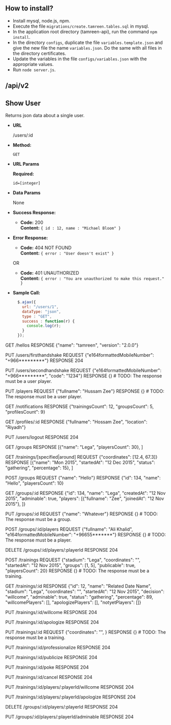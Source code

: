 
## How to install?
- Install mysql, node.js, npm.
- Execute the file <code>migrations/create.tamreen.tables.sql</code> in mysql.
- In the application root directory (tamreen-api), run the command <code>npm install</code>.
- In the directory <code>configs</code>, duplicate the file <code>variables.template.json</code> and give the new file the name <code>variables.json</code>. Do the same with all files in the directory certificates.
- Update the variables in the file <code>configs/variables.json</code> with the appropriate values.
- Run <code>node server.js</code>.

## /api/v2

**Show User**
----
  Returns json data about a single user.

* **URL**

  /users/:id

* **Method:**

  `GET`
  
*  **URL Params**

   **Required:**
 
   `id=[integer]`

* **Data Params**

  None

* **Success Response:**

  * **Code:** 200 <br />
    **Content:** `{ id : 12, name : "Michael Bloom" }`
 
* **Error Response:**

  * **Code:** 404 NOT FOUND <br />
    **Content:** `{ error : "User doesn't exist" }`

  OR

  * **Code:** 401 UNAUTHORIZED <br />
    **Content:** `{ error : "You are unauthorized to make this request." }`

* **Sample Call:**

  ```javascript
    $.ajax({
      url: "/users/1",
      dataType: "json",
      type : "GET",
      success : function(r) {
        console.log(r);
      }
    });
  ```

GET /hellos
RESPONSE {"name": "tamreen", "version": "2.0.0"}

PUT /users/firsthandshake
REQUEST {"e164formattedMobileNumber": "+966*********"}
RESPONSE 204

PUT /users/secondhandshake
REQUEST {"e164formattedMobileNumber": "+966*********", "code": "1234"}
RESPONSE {} # TODO: The response must be a user player.

PUT /players
REQUEST {"fullname": "Hussam Zee"}
RESPONSE {} # TODO: The response must be a user player.

GET /notifications
RESPONSE {"trainingsCount": 12, "groupsCount": 5, "profilesCount": 9}

GET /profiles/:id
RESPONSE {"fullname": "Hossam Zee", "location": "Riyadh"}

PUT /users/logout
RESPONSE 204

GET /groups
RESPONSE [{"name": "Lega", "playersCount": 30}, ]

GET /trainings/[specified|around]
REQUEST {"coordinates": [12.4, 67.3]}
RESPONSE [{"name": "Mon 2015", "startedAt": "12 Dec 2015", "status": "gathering", "percentage": 15}, ]

POST /groups
REQUEST {"name": "Hello"}
RESPONSE {"id": 134, "name": "Hello", "playersCount": 10}

GET /groups/:id
RESPONSE {"id": 134, "name": "Lega", "createdAt": "12 Nov 2015", "adminable": true, "players": [{"fullname": "Zee", "joinedAt": "12 Nov 2015"}, ]}

PUT /groups/:id
REQUEST {"name": "Whatever"}
RESPONSE {} # TODO: The response must be a group.

POST /groups/:id/players
REQUEST {"fullname": "Ali Khalid", "e164formattedMobileNumber": "+96655*******"}
RESPONSE {} # TODO: The response must be a player.

DELETE /groups/:id/players/:playerId
RESPONSE 204

POST /trainings
REQUEST {"stadium": "Lega", "coordinates": "", "startedAt": "12 Nov 2015", "groups": [1, 5], "publicable": true, "playersCount": 20}
RESPONSE {} # TODO: The response must be a training.

GET /trainings/:id
RESPONSE {"id": 12, "name": "Related Date Name", "stadium": "Lega", "coordinates": "", "startedAt": "12 Nov 2015", "decision": "willcome", "adminable": true, "status": "gathering", "percentage": 89, "willcomePlayers": [], "apologizePlayers": [], "notyetPlayers": []}

PUT /trainings/:id/willcome
RESPONSE 204

PUT /trainings/:id/apologize
RESPONSE 204

PUT /trainings/:id
REQUEST {"coordinates": "", }
RESPONSE {} # TODO: The response must be a training.

PUT /trainings/:id/professionalize
RESPONSE 204

PUT /trainings/:id/publicize
RESPONSE 204

PUT /trainings/:id/poke
RESPONSE 204

PUT /trainings/:id/cancel
RESPONSE 204

PUT /trainings/:id/players/:playerId/willcome
RESPONSE 204

PUT /trainings/:id/players/:playerId/apologize
RESPONSE 204

DELETE /groups/:id/players/:playerId
RESPONSE 204

PUT /groups/:id/players/:playerId/adminable
RESPONSE 204
